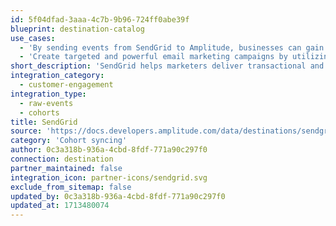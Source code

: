 ```yaml
---
id: 5f04dfad-3aaa-4c7b-9b96-724ff0abe39f
blueprint: destination-catalog
use_cases:
  - 'By sending events from SendGrid to Amplitude, businesses can gain insights into email engagement metrics, such as open rates, click-through rates, and conversion rates. This integration allows organizations to track user interactions with email campaigns, understand customer behavior, and optimize email marketing strategies for better engagement and conversion.'
  - 'Create targeted and powerful email marketing campaigns by utilizing cohorts from Amplitude to segment your audience in SendGrid. By leveraging customer insights and behavioral data from Amplitude, businesses can personalize email content, tailor messaging, and optimize email campaigns to improve customer engagement and drive conversions.'
short_description: 'SendGrid helps marketers deliver transactional and marketing email through one reliable platform.'
integration_category:
  - customer-engagement
integration_type:
  - raw-events
  - cohorts
title: SendGrid
source: 'https://docs.developers.amplitude.com/data/destinations/sendgrid'
category: 'Cohort syncing'
author: 0c3a318b-936a-4cbd-8fdf-771a90c297f0
connection: destination
partner_maintained: false
integration_icon: partner-icons/sendgrid.svg
exclude_from_sitemap: false
updated_by: 0c3a318b-936a-4cbd-8fdf-771a90c297f0
updated_at: 1713480074
---
```

